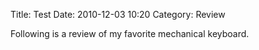 Title: Test
Date: 2010-12-03 10:20
Category: Review

Following is a review of my favorite mechanical keyboard.

